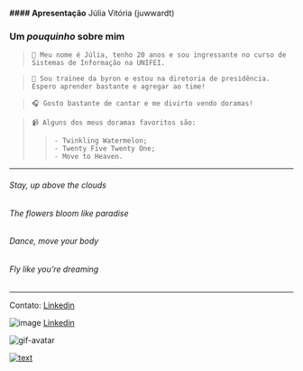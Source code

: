 
**#### Apresentação** Júlia Vitória (juwwardt)

### Um *pouquinho* sobre mim
>     💭 Meu nome é Júlia, tenho 20 anos e sou ingressante no curso de Sistemas de Informação na UNIFEI.

>     📝 Sou trainee da byron e estou na diretoria de presidência. Espero aprender bastante e agregar ao time!

>     🎧 Gosto bastante de cantar e me divirto vendo doramas!

>     📹 Alguns dos meus doramas favoritos são:
> >     - Twinkling Watermelon;
> >     - Twenty Five Twenty One;
> >     - Move to Heaven.
___
###### Stay, up above the clouds

###### The flowers bloom like paradise

###### Dance, move your body

###### Fly like you’re dreaming

___

Contato: [Linkedin](https://www.linkedin.com/in/j%C3%BAlia-arenhardt/)

![image](https://img.shields.io/badge/LinkedIn-0077B5?style=for-the-badge&logo=linkedin&logoColor=white) [Linkedin](https://www.linkedin.com/in/j%C3%BAlia-arenhardt/)


![gif-avatar](https://cdn.discordapp.com/attachments/925523296194297907/1244103181982629961/avatar.gif?ex=6653e4e0&is=66529360&hm=dbe4e687026b3d7012fc3a75386f5e0d08434dacf54213a800fe60ca9a551883&)


[![text](https://img.shields.io/badge/LinkedIn-0077B5?style=for-the-badge&logo=linkedin&logoColor=white)](https://www.linkedin.com/in/j%C3%BAlia-arenhardt/)
